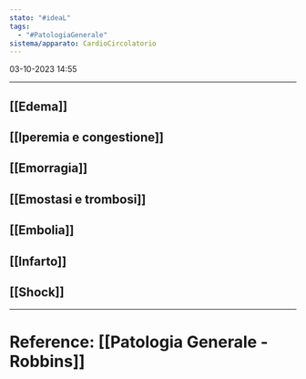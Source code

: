 ```yaml
---
stato: "#ideaL"
tags:
  - "#PatologiaGenerale"
sistema/apparato: CardioCircolatorio
---
```

03-10-2023 14:55

--- 

## [[Edema]] 
## [[Iperemia e congestione]]
## [[Emorragia]]
## [[Emostasi e trombosi]]
## [[Embolia]]
## [[Infarto]]
## [[Shock]]













--- 
# Reference: [[Patologia Generale - Robbins]]